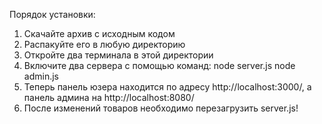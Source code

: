 Порядок установки:
1. Скачайте архив с исходным кодом
2. Распакуйте его в любую директорию
3. Откройте два терминала в этой директории
4. Включите два сервера с помощью команд:
node server.js
node admin.js
5. Теперь панель юзера находится по адресу http://localhost:3000/, а панель админа на http://localhost:8080/
6. После изменений товаров необходимо перезагрузить server.js!
